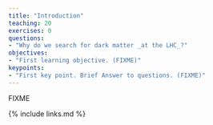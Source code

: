 ```yaml
---
title: "Introduction"
teaching: 20
exercises: 0
questions:
- "Why do we search for dark matter _at the LHC_?"
objectives:
- "First learning objective. (FIXME)"
keypoints:
- "First key point. Brief Answer to questions. (FIXME)"
---
```

FIXME

{% include links.md %}

